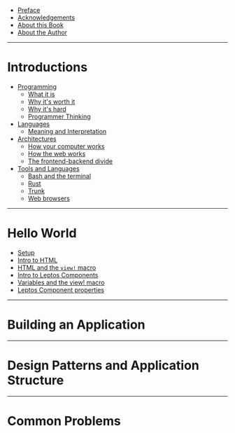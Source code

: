 - [Preface]()
- [Acknowledgements]()
- [About this Book]()
- [About the Author]()

------------

# Introductions
- [Programming]()
  - [What it is]()
  - [Why it's worth it]()
  - [Why it's hard]()
  - [Programmer Thinking]()
- [Languages]()
  - [Meaning and Interpretation]()
- [Architectures]()
  - [How your computer works]()
  - [How the web works]()
  - [The frontend-backend divide]()
- [Tools and Languages]()
  - [Bash and the terminal]()
  - [Rust]()
  - [Trunk]()
  - [Web browsers]()

------------

# Hello World
- [Setup](./setup_intro.md)
- [Intro to HTML](./html_intro.md)
- [HTML and the `view!` macro](./view_macro_html.md)
- [Intro to Leptos Components](./leptos_component_intro.md)
- [Variables and the view! macro](./view_macro_variables.md)
- [Leptos Component properties](./leptos_component_properties.md)

------------

# Building an Application

------------

# Design Patterns and Application Structure

------------

# Common Problems

